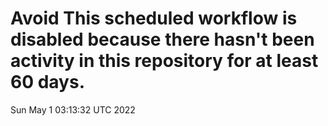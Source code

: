 # Avoid This scheduled workflow is disabled because there hasn't been activity in this repository for at least 60 days.
Sun May  1 03:13:32 UTC 2022
